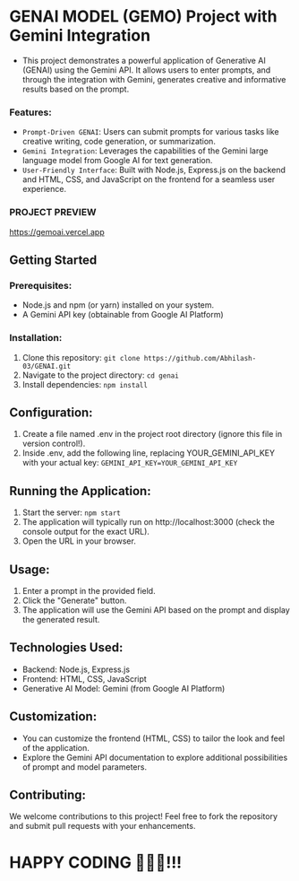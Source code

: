 # GENAI MODEL (GEMO) Project with Gemini Integration
- This project demonstrates a powerful application of Generative AI (GENAI) using the Gemini API. It allows users to enter prompts, and through the integration with Gemini, generates creative and informative results based on the prompt.

 ### Features:
 - `Prompt-Driven GENAI`: Users can submit prompts for various tasks like creative writing, code generation, or summarization.
 - `Gemini Integration`: Leverages the capabilities of the Gemini large language model from Google AI for text generation.
 - `User-Friendly Interface`: Built with Node.js, Express.js on the backend and HTML, CSS, and JavaScript on the frontend for a seamless user experience.

### PROJECT PREVIEW
https://gemoai.vercel.app

## Getting Started
### Prerequisites:
- Node.js and npm (or yarn) installed on your system.
- A Gemini API key (obtainable from Google AI Platform)

### Installation:
1. Clone this repository: `git clone https://github.com/Abhilash-03/GENAI.git`
2. Navigate to the project directory: `cd genai`
3. Install dependencies: `npm install`

## Configuration:
1. Create a file named .env in the project root directory (ignore this file in version control!).
2. Inside .env, add the following line, replacing YOUR_GEMINI_API_KEY with your actual key:
`GEMINI_API_KEY=YOUR_GEMINI_API_KEY`

## Running the Application:
1. Start the server: `npm start`
2. The application will typically run on http://localhost:3000 (check the console output for the exact URL).
3. Open the URL in your browser.

## Usage:
1. Enter a prompt in the provided field.
2. Click the "Generate" button.
3. The application will use the Gemini API based on the prompt and display the generated result.

## Technologies Used:

- Backend: Node.js, Express.js
- Frontend: HTML, CSS, JavaScript
- Generative AI Model: Gemini (from Google AI Platform)

## Customization:

- You can customize the frontend (HTML, CSS) to tailor the look and feel of the application.
- Explore the Gemini API documentation to explore additional possibilities of prompt and model parameters.

## Contributing:

We welcome contributions to this project! Feel free to fork the repository and submit pull requests with your enhancements.

# HAPPY CODING 🚀👨‍💻!!!
